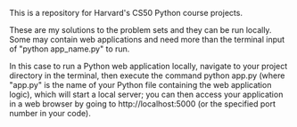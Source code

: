 This is a repository for Harvard's CS50 Python course projects.

These are my solutions to the problem sets and they can be run locally. Some may contain web applications and need more than the terminal input of "python app_name.py" to run.

In this case to run a Python web application locally, navigate to your project directory in the terminal, then execute the command python app.py (where "app.py" is the name of your Python file containing the web application logic), which will start a local server; you can then access your application in a web browser by going to http://localhost:5000 (or the specified port number in your code). 
